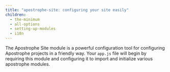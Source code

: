 ```yaml
---
title: "apostrophe-site: configuring your site easily"
children:
  - the-minimum
  - all-options
  - setting-up-modules
  - i18n
---
```


The Apostrophe Site module is a powerful configuration tool for configuring Apostrophe projects in a friendly way. Your `app.js` file will begin by requiring this module and configuring it to import and initialize various apostrophe modules.
